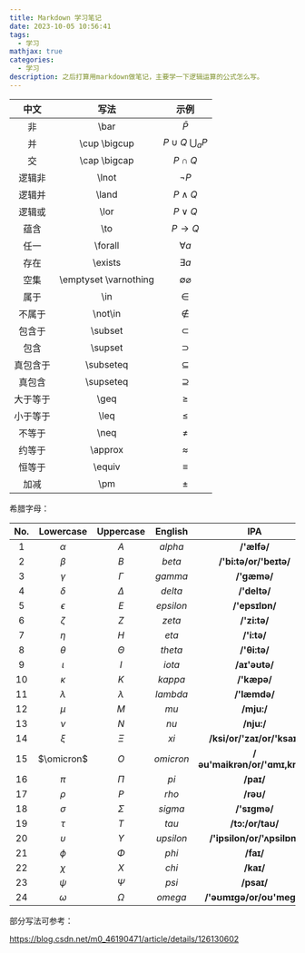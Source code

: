 ```yaml
---
title: Markdown 学习笔记
date: 2023-10-05 10:56:41
tags:
  - 学习
mathjax: true
categories:
  - 学习
description: 之后打算用markdown做笔记，主要学一下逻辑运算的公式怎么写。
---
```




|   中文   |         写法          |              示例               |
| :------: | :-------------------: | :-----------------------------: |
|    非    |         \bar          |            $\bar P$             |
|    并    |     \cup \bigcup      | $P \cup Q$    $\bigcup _{a}  P$ |
|    交    |     \cap \bigcap      |           $P \cap Q$            |
|  逻辑非  |         \lnot         |            $\lnot P$            |
|  逻辑并  |         \land         |           $P \land Q$           |
|  逻辑或  |         \lor          |           $P \lor Q$            |
|   蕴含   |          \to          |            $P \to Q$            |
|   任一   |        \forall        |           $\forall a$           |
|   存在   |        \exists        |           $\exists a$           |
|   空集   | \emptyset \varnothing |    $\emptyset  \varnothing$     |
|   属于   |          \in          |              $\in$              |
|  不属于  |        \not\in        |            $\not\in$            |
|  包含于  |        \subset        |            $\subset$            |
|   包含   |        \supset        |            $\supset$            |
| 真包含于 |       \subseteq       |           $\subseteq$           |
|  真包含  |       \supseteq       |           $\supseteq$           |
| 大于等于 |         \geq          |             $\geq$              |
| 小于等于 |         \leq          |             $\leq$              |
|  不等于  |         \neq          |             $\neq$              |
|  约等于  |        \approx        |            $\approx$            |
|  恒等于  |        \equiv         |            $\equiv$             |
|   加减   |          \pm          |              $\pm$              |



希腊字母：

| No.  | Lowercase  | Uppercase  |  English  |              IPA              |
| :--: | :--------: | :--------: | :-------: | :---------------------------: |
| $1$  |  $\alpha$  |    $A$     |  $alpha$  |          **/'ælfə/**          |
| $2$  |  $\beta$   |    $B$     |  $beta$   |    **/'bi:tə/or/'beɪtə/**     |
| $3$  |  $\gamma$  |  $\Gamma$  |  $gamma$  |          **/'gæmə/**          |
| $4$  |  $\delta$  |  $\Delta$  |  $delta$  |         **/'deltə/**          |
| $5$  | $\epsilon$ |    $E$     | $epsilon$ |        **/'epsɪlɒn/**         |
| $6$  |  $\zeta$   |    $Z$     |  $zeta$   |         **/'zi:tə/**          |
| $7$  |   $\eta$   |    $H$     |   $eta$   |          **/'i:tə/**          |
| $8$  |  $\theta$  |  $\Theta$  |  $theta$  |         **/'θi:tə/**          |
| $9$  |  $\iota$   |    $I$     |  $iota$   |         **/aɪ'əʊtə/**         |
| $10$ |  $\kappa$  |    $K$     |  $kappa$  |          **/'kæpə/**          |
| $11$ | $\lambda$  | $\lambda$  | $lambda$  |         **/'læmdə/**          |
| $12$ |   $\mu$    |    $M$     |   $mu$    |          **/mju:/**           |
| $13$ |   $\nu$    |    $N$     |   $nu$    |          **/nju:/**           |
| $14$ |   $\xi$    |   $\Xi$    |   $xi$    |  **/ksi/or/'zaɪ/or/'ksaɪ/**   |
| $15$ | $\omicron$ |    $O$     | $omicron$ | **/əu'maikrən/or/'ɑmɪ,krɑn/** |
| $16$ |   $\pi$    |   $\Pi$    |   $pi$    |           **/paɪ/**           |
| $17$ |   $\rho$   |    $P$     |   $rho$   |           **/rəʊ/**           |
| $18$ |  $\sigma$  |  $\Sigma$  |  $sigma$  |         **/'sɪɡmə/**          |
| $19$ |   $\tau$   |    $T$     |   $tau$   |       **/tɔ:/or/taʊ/**        |
| $20$ | $\upsilon$ | $\Upsilon$ | $upsilon$ |  **/'ipsilon/or/'ʌpsilɒn/**   |
| $21$ |   $\phi$   |   $\Phi$   |   $phi$   |           **/faɪ/**           |
| $22$ |   $\chi$   |    $X$     |   $chi$   |           **/kaɪ/**           |
| $23$ |   $\psi$   |   $\Psi$   |   $psi$   |          **/psaɪ/**           |
| $24$ |  $\omega$  |  $\Omega$  |  $omega$  |   **/'əʊmɪɡə/or/oʊ'meɡə/**    |

部分写法可参考：

https://blog.csdn.net/m0_46190471/article/details/126130602
